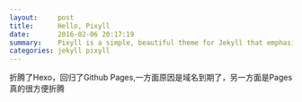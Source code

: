 ```yaml
---
layout:     post
title:      Hello, Pixyll
date:       2016-02-06 20:17:19
summary:    Pixyll is a simple, beautiful theme for Jekyll that emphasizes content rather than aesthetic fluff.
categories: jekyll pixyll
---
```


折腾了Hexo，回归了Github Pages,一方面原因是域名到期了，另一方面是Pages真的很方便折腾
